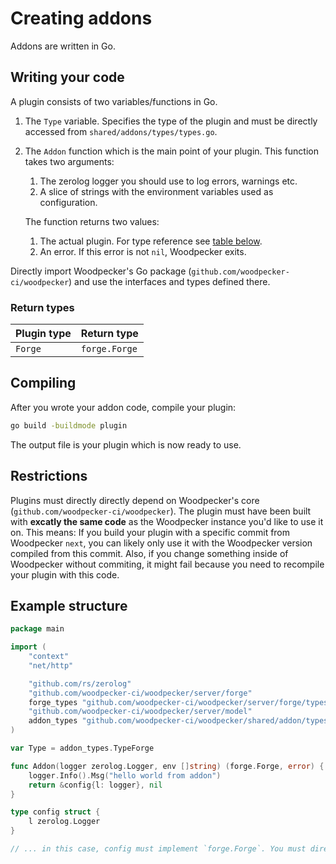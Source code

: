 # Creating addons

Addons are written in Go.

## Writing your code

A plugin consists of two variables/functions in Go.

1. The `Type` variable. Specifies the type of the plugin and must be directly accessed from `shared/addons/types/types.go`.
2. The `Addon` function which is the main point of your plugin.
   This function takes two arguments:
    1. The zerolog logger you should use to log errors, warnings etc.
    2. A slice of strings with the environment variables used as configuration.
   
   The function returns two values:
    1. The actual plugin. For type reference see [table below](#return-types).
    2. An error. If this error is not `nil`, Woodpecker exits.

Directly import Woodpecker's Go package (`github.com/woodpecker-ci/woodpecker`) and use the interfaces and types defined there.

### Return types

| Plugin type | Return type |
| --- | --- |
| `Forge` | `forge.Forge` |

## Compiling

After you wrote your addon code, compile your plugin:

```sh
go build -buildmode plugin
```

The output file is your plugin which is now ready to use.

## Restrictions

Plugins must directly directly depend on Woodpecker's core (`github.com/woodpecker-ci/woodpecker`).
The plugin must have been built with **excatly the same code** as the Woodpecker instance you'd like to use it on. This means: If you build your plugin with a specific commit from Woodpecker `next`, you can likely only use it with the Woodpecker version compiled from this commit.
Also, if you change something inside of Woodpecker without commiting, it might fail because you need to recompile your plugin with this code.

## Example structure

```go
package main

import (
	"context"
	"net/http"

	"github.com/rs/zerolog"
	"github.com/woodpecker-ci/woodpecker/server/forge"
	forge_types "github.com/woodpecker-ci/woodpecker/server/forge/types"
	"github.com/woodpecker-ci/woodpecker/server/model"
	addon_types "github.com/woodpecker-ci/woodpecker/shared/addon/types"
)

var Type = addon_types.TypeForge

func Addon(logger zerolog.Logger, env []string) (forge.Forge, error) {
	logger.Info().Msg("hello world from addon")
	return &config{l: logger}, nil
}

type config struct {
	l zerolog.Logger
}

// ... in this case, config must implement `forge.Forge`. You must directly use Woodpecker's packages - see imports above.
```
